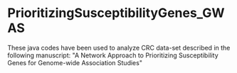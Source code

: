 # PrioritizingSusceptibilityGenes_GWAS
These java codes have been used to analyze CRC data-set described in the following manuscript: "A Network Approach to Prioritizing Susceptibility Genes for Genome-wide Association Studies"
